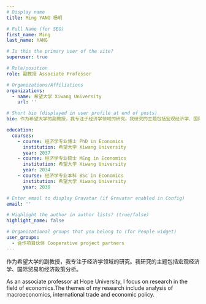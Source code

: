 ```yaml
---
# Display name
title: Ming YANG 杨明

# Full Name (for SEO)
first_name: Ming
last_name: YANG

# Is this the primary user of the site?
superuser: true

# Role/position
role: 副教授 Associate Professor

# Organizations/Affiliations
organizations:
  - name: 希望大学 Xiwang University
    url: ''

# Short bio (displayed in user profile at end of posts)
bio: 作为希望大学的副教授，我专注于经济学领域的研究。我研究的主题包括宏观经济学、国际贸易和经济政策分析。

education:
  courses:
    - course: 经济学专业博士 PhD in Economics
      institution: 希望大学 Xiwang University
      year: 2037
    - course: 经济学专业硕士 MEng in Economics
      institution: 希望大学 Xiwang University
      year: 2034
    - course: 经济学专业本科 BSc in Economics
      institution: 希望大学 Xiwang University
      year: 2030

# Enter email to display Gravatar (if Gravatar enabled in Config)
email: ''

# Highlight the author in author lists? (true/false)
highlight_name: false

# Organizational groups that you belong to (for People widget)
user_groups:
  - 合作项目伙伴 Cooperative project partners
---
```

作为希望大学的副教授，我专注于经济学领域的研究。我研究的主题包括宏观经济学、国际贸易和经济政策分析。

As an associate professor at Hope University, I focus on research in the field of economics.The themes of my research include analysis of macroeconomics, international trade and economic policy.